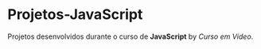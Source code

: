 # Projetos-JavaScript
 Projetos desenvolvidos durante o curso de **JavaScript** by *Curso em Vídeo*.
